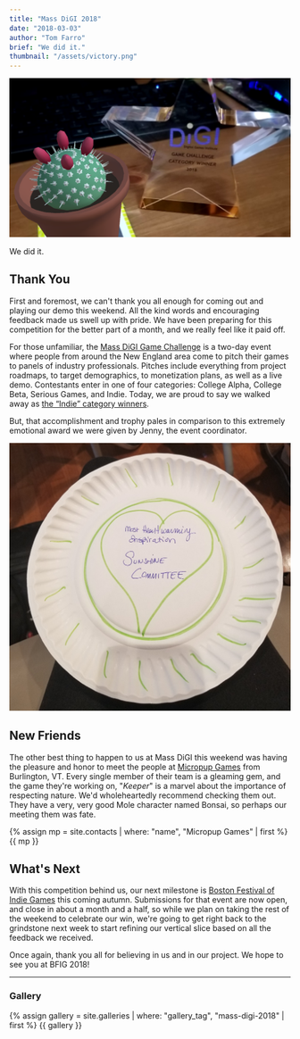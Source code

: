 ```yaml
---
title: "Mass DiGI 2018"
date: "2018-03-03"
author: "Tom Farro"
brief: "We did it."
thumbnail: "/assets/victory.png"
---
```


![victory](../assets/victory.png)

We did it.

<!--more-->

## Thank You

First and foremost, we can't thank you all enough for coming out and playing our demo this weekend. All the kind words and encouraging feedback made us swell up with pride. We have been preparing for this competition for the better part of a month, and we really feel like it paid off.

For those unfamiliar, the [Mass DiGI Game Challenge][massdigi] is a two-day event where people from around the New England area come to pitch their games to panels of industry professionals. Pitches include everything from project roadmaps, to target demographics, to monetization plans, as well as a live demo. Contestants enter in one of four categories: College Alpha, College Beta, Serious Games, and Indie. Today, we are proud to say we walked away as [the “Indie” category winners][winner].

But, that accomplishment and trophy pales in comparison to this extremely emotional award we were given by Jenny, the event coordinator.

![heartfelt](../assets/gallery/mass-digi-2018/8.jpg)

## New Friends

The other best thing to happen to us at Mass DiGI this weekend was having the pleasure and honor to meet the people at [Micropup Games][micropup] from Burlington, VT. Every single member of their team is a gleaming gem, and the game they're working on, "<i>Keeper</i>" is a marvel about the importance of respecting nature. We'd wholeheartedly recommend checking them out. They have a very, very good Mole character named Bonsai, so perhaps our meeting them was fate.

<div class="contact">
{% assign mp = site.contacts | where: "name", "Micropup Games" | first %}
{{ mp }}
</div>

## What's Next

With this competition behind us, our next milestone is [Boston Festival of Indie Games][bfig] this coming autumn. Submissions for that event are now open, and close in about a month and a half, so while we plan on taking the rest of the weekend to celebrate our win, we're going to get right back to the grindstone next week to start refining our vertical slice based on all the feedback we received. 

Once again, thank you all for believing in us and in our project. We hope to see you at BFIG 2018!


<div>
  <hr>
  <h3>Gallery</h3>
  {% assign gallery = site.galleries | where: "gallery_tag", "mass-digi-2018" | first %}
  {{ gallery }}
</div>

[massdigi]: https://www.massdigi.org/gamechallenge/
[winner]: https://www.massdigi.org/sip-blog/2018-massdigi-game-challenge-winners-3-3-18/
[micropup]: https://twitter.com/MicropupGames
[bfig]: https://www.bostonfig.com/